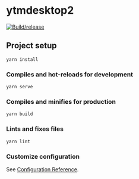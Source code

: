 # ytmdesktop2

[![Build/release](https://github.com/Venipa/ytmdesktop2/actions/workflows/release.yml/badge.svg)](https://github.com/Venipa/ytmdesktop2/actions/workflows/release.yml)

## Project setup
```
yarn install
```

### Compiles and hot-reloads for development
```
yarn serve
```

### Compiles and minifies for production
```
yarn build
```

### Lints and fixes files
```
yarn lint
```

### Customize configuration
See [Configuration Reference](https://cli.vuejs.org/config/).
